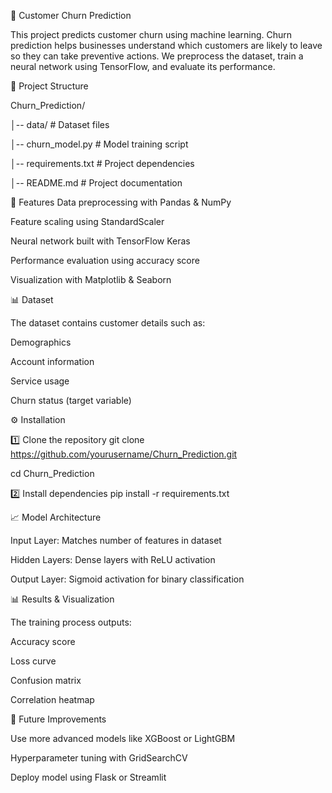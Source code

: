 🏦 Customer Churn Prediction


This project predicts customer churn using machine learning. Churn prediction helps businesses understand which customers are likely to leave so they can take preventive actions.
We preprocess the dataset, train a neural network using TensorFlow, and evaluate its performance.

📂 Project Structure

Churn_Prediction/

│-- data/               # Dataset files

│-- churn_model.py      # Model training script

│-- requirements.txt    # Project dependencies

│-- README.md           # Project documentation

🚀 Features
Data preprocessing with Pandas & NumPy

Feature scaling using StandardScaler

Neural network built with TensorFlow Keras

Performance evaluation using accuracy score

Visualization with Matplotlib & Seaborn



📊 Dataset

The dataset contains customer details such as:

Demographics

Account information

Service usage

Churn status (target variable)



⚙️ Installation

1️⃣ Clone the repository
git clone https://github.com/yourusername/Churn_Prediction.git

cd Churn_Prediction

2️⃣ Install dependencies
pip install -r requirements.txt


📈 Model Architecture

Input Layer: Matches number of features in dataset

Hidden Layers: Dense layers with ReLU activation

Output Layer: Sigmoid activation for binary classification


📊 Results & Visualization

The training process outputs:

Accuracy score

Loss curve

Confusion matrix

Correlation heatmap


📌 Future Improvements

Use more advanced models like XGBoost or LightGBM

Hyperparameter tuning with GridSearchCV

Deploy model using Flask or Streamlit



